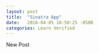 ```yaml
---
layout: post
title:  "Sinatra App"
date:   2016-04-05 18:50:25 -0500
categories: Learn Verified
---
```


New Post